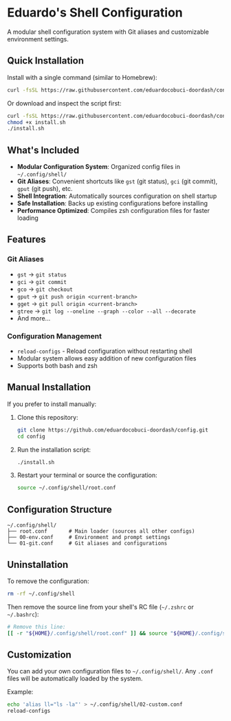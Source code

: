 # Eduardo's Shell Configuration

A modular shell configuration system with Git aliases and customizable environment settings.

## Quick Installation

Install with a single command (similar to Homebrew):

```bash
curl -fsSL https://raw.githubusercontent.com/eduardocobuci-doordash/config/main/install.sh | bash
```

Or download and inspect the script first:

```bash
curl -fsSL https://raw.githubusercontent.com/eduardocobuci-doordash/config/main/install.sh -o install.sh
chmod +x install.sh
./install.sh
```

## What's Included

- **Modular Configuration System**: Organized config files in `~/.config/shell/`
- **Git Aliases**: Convenient shortcuts like `gst` (git status), `gci` (git commit), `gput` (git push), etc.
- **Shell Integration**: Automatically sources configuration on shell startup
- **Safe Installation**: Backs up existing configurations before installing
- **Performance Optimized**: Compiles zsh configuration files for faster loading

## Features

### Git Aliases
- `gst` → `git status`
- `gci` → `git commit`
- `gco` → `git checkout`
- `gput` → `git push origin <current-branch>`
- `gget` → `git pull origin <current-branch>`
- `gtree` → `git log --oneline --graph --color --all --decorate`
- And more...

### Configuration Management
- `reload-configs` - Reload configuration without restarting shell
- Modular system allows easy addition of new configuration files
- Supports both bash and zsh

## Manual Installation

If you prefer to install manually:

1. Clone this repository:
   ```bash
   git clone https://github.com/eduardocobuci-doordash/config.git
   cd config
   ```

2. Run the installation script:
   ```bash
   ./install.sh
   ```

3. Restart your terminal or source the configuration:
   ```bash
   source ~/.config/shell/root.conf
   ```

## Configuration Structure

```
~/.config/shell/
├── root.conf       # Main loader (sources all other configs)
├── 00-env.conf     # Environment and prompt settings
└── 01-git.conf     # Git aliases and configurations
```

## Uninstallation

To remove the configuration:

```bash
rm -rf ~/.config/shell
```

Then remove the source line from your shell's RC file (`~/.zshrc` or `~/.bashrc`):
```bash
# Remove this line:
[[ -r "${HOME}/.config/shell/root.conf" ]] && source "${HOME}/.config/shell/root.conf"
```

## Customization

You can add your own configuration files to `~/.config/shell/`. Any `.conf` files will be automatically loaded by the system.

Example:
```bash
echo 'alias ll="ls -la"' > ~/.config/shell/02-custom.conf
reload-configs
```

